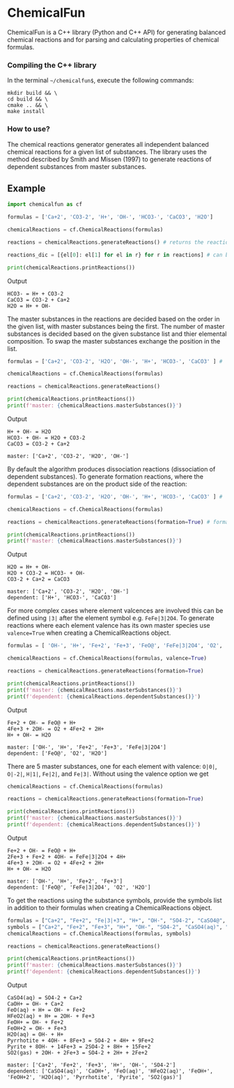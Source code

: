 # ChemicalFun

ChemicalFun is a C++ library (Python and C++ API) for generating balanced chemical reactions and for parsing and calculating properties of chemical formulas.

### Compiling the C++ library

In the terminal ```~/chemicalfun$```, execute the following commands:

```
mkdir build && \
cd build && \
cmake .. && \
make install
``` 

### How to use?

The chemical reactions generator generates all independent balanced chemical reactions for a given list of substances. The library uses the method described by Smith and Missen (1997) to generate reactions of dependent substances from master substances. 

## Example

```python
import chemicalfun as cf

formulas = ['Ca+2', 'CO3-2', 'H+', 'OH-', 'HCO3-', 'CaCO3', 'H2O']

chemicalReactions = cf.ChemicalReactions(formulas)

reactions = chemicalReactions.generateReactions() # returns the reactions list as a list of tuples ('substance', coefficient)

reactions_dic = [{el[0]: el[1] for el in r} for r in reactions] # can be transformed to a list of dictionaries, with reaction substances as keys and the reaction coefficients as values

print(chemicalReactions.printReactions())
```

Output
```
HCO3- = H+ + CO3-2
CaCO3 = CO3-2 + Ca+2
H2O = H+ + OH-
```

The master substances in the reactions are decided based on the order in the given list, with master substances being the first. The number of master substances is decided based on the given substance list and thier elemental composition. To swap the master substances exchange the position in the list. 

```python
formulas = ['Ca+2', 'CO3-2', 'H2O', 'OH-', 'H+', 'HCO3-', 'CaCO3' ] # 'H2O' and 'OH-' are in front of 'H+' and will be set as masater 

chemicalReactions = cf.ChemicalReactions(formulas)

reactions = chemicalReactions.generateReactions() 

print(chemicalReactions.printReactions())
print(f'master: {chemicalReactions.masterSubstances()}')
```

Output
```
H+ + OH- = H2O
HCO3- + OH- = H2O + CO3-2
CaCO3 = CO3-2 + Ca+2

master: ['Ca+2', 'CO3-2', 'H2O', 'OH-']
```

By default the algorithm produces dissociation reactions (dissociation of dependent substances). To generate formation reactions, where the dependent substances are on the product side of the reaction: 

```python
formulas = ['Ca+2', 'CO3-2', 'H2O', 'OH-', 'H+', 'HCO3-', 'CaCO3' ] # 'H2O' and 'OH-' are in front of 'H+' and will be set as master 

chemicalReactions = cf.ChemicalReactions(formulas)

reactions = chemicalReactions.generateReactions(formation=True) # formation=True to generate formation reactions

print(chemicalReactions.printReactions())
print(f'master: {chemicalReactions.masterSubstances()}')
```

Output
```
H2O = H+ + OH-
H2O + CO3-2 = HCO3- + OH-
CO3-2 + Ca+2 = CaCO3

master: ['Ca+2', 'CO3-2', 'H2O', 'OH-']
dependent: ['H+', 'HCO3-', 'CaCO3']
```

For more complex cases where element valcences are involved this can be defined using `|3|` after the element symbol e.g. `FeFe|3|2O4`. To generate reactions where each element valence has its own master species use `valence=True` when creating a ChemicalReactions object. 

```python
formulas = [ 'OH-', 'H+', 'Fe+2', 'Fe+3', 'FeO@', 'FeFe|3|2O4', 'O2', 'H2O'] 

chemicalReactions = cf.ChemicalReactions(formulas, valence=True)

reactions = chemicalReactions.generateReactions(formation=True) 

print(chemicalReactions.printReactions())
print(f'master: {chemicalReactions.masterSubstances()}')
print(f'dependent: {chemicalReactions.dependentSubstances()}')
```

Output
```
Fe+2 + OH- = FeO@ + H+
4Fe+3 + 2OH- = O2 + 4Fe+2 + 2H+
H+ + OH- = H2O

master: ['OH-', 'H+', 'Fe+2', 'Fe+3', 'FeFe|3|2O4']
dependent: ['FeO@', 'O2', 'H2O']
```

There are 5 master substances, one for each element with valence: `O|0|`, `O|-2|`, `H|1|`, `Fe|2|`, and `Fe|3|`. Without using the valence option we get

```python
chemicalReactions = cf.ChemicalReactions(formulas)

reactions = chemicalReactions.generateReactions(formation=True) 

print(chemicalReactions.printReactions())
print(f'master: {chemicalReactions.masterSubstances()}')
print(f'dependent: {chemicalReactions.dependentSubstances()}')
```

Output
```
Fe+2 + OH- = FeO@ + H+
2Fe+3 + Fe+2 + 4OH- = FeFe|3|2O4 + 4H+
4Fe+3 + 2OH- = O2 + 4Fe+2 + 2H+
H+ + OH- = H2O

master: ['OH-', 'H+', 'Fe+2', 'Fe+3']
dependent: ['FeO@', 'FeFe|3|2O4', 'O2', 'H2O']
```

To get the reactions using the substance symbols, provide the symbols list in addition to their formulas when creating a ChemicalReactions object. 

```python
formulas = ["Ca+2", "Fe+2", "Fe|3|+3", "H+", "OH-", "SO4-2", "CaSO4@", "CaOH+", "FeO@", "HFe|3|O2@", "FeOH+", "Fe|3|OH+2", "H2O@",  "FeS|-2|", "FeS|0|S|-2|", "S|4|O2"]
symbols = ["Ca+2", "Fe+2", "Fe+3", "H+", "OH-", "SO4-2", "CaSO4(aq)", "CaOH+", "FeO(aq)", "HFeO2(aq)", "FeOH+", "FeOH+2", "H2O(aq)",  "Pyrrhotite", "Pyrite", "SO2(gas)"]
chemicalReactions = cf.ChemicalReactions(formulas, symbols)

reactions = chemicalReactions.generateReactions() 

print(chemicalReactions.printReactions())
print(f'master: {chemicalReactions.masterSubstances()}')
print(f'dependent: {chemicalReactions.dependentSubstances()}')
```

Output
```
CaSO4(aq) = SO4-2 + Ca+2
CaOH+ = OH- + Ca+2
FeO(aq) + H+ = OH- + Fe+2
HFeO2(aq) + H+ = 2OH- + Fe+3
FeOH+ = OH- + Fe+2
FeOH+2 = OH- + Fe+3
H2O(aq) = OH- + H+
Pyrrhotite + 4OH- + 8Fe+3 = SO4-2 + 4H+ + 9Fe+2
Pyrite + 8OH- + 14Fe+3 = 2SO4-2 + 8H+ + 15Fe+2
SO2(gas) + 2OH- + 2Fe+3 = SO4-2 + 2H+ + 2Fe+2

master: ['Ca+2', 'Fe+2', 'Fe+3', 'H+', 'OH-', 'SO4-2']
dependent: ['CaSO4(aq)', 'CaOH+', 'FeO(aq)', 'HFeO2(aq)', 'FeOH+', 'FeOH+2', 'H2O(aq)', 'Pyrrhotite', 'Pyrite', 'SO2(gas)']
```






